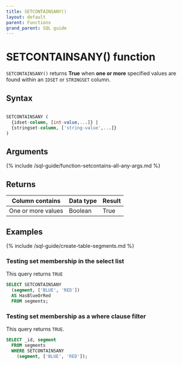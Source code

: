 ```yaml
---
title: SETCONTAINSANY()
layout: default
parent: Functions
grand_parent: SQL guide
---
```


# SETCONTAINSANY() function

`SETCONTAINSANY()` returns **True** when **one or more** specified values are found within an `IDSET` or `STRINGSET` column.

## Syntax

```sql

SETCONTAINSANY (
  {idset-column, [int-value,...]} |
  {stringset-column, ['string-value',...]}
)
```

## Arguments

{% include /sql-guide/function-setcontains-all-any-args.md %}

## Returns

| Column contains | Data type | Result |
|---|---|--|
| One or more values | Boolean | True |

## Examples

{% include /sql-guide/create-table-segments.md %}

### Testing set membership in the select list

This query returns `TRUE`

```sql
SELECT SETCONTAINSANY
  (segment, ['BLUE', 'RED'])
  AS HasBlueOrRed
  FROM segments;
```

### Testing set membership as a where clause filter

This query returns `TRUE`.

```sql
SELECT _id, segment
  FROM segments
  WHERE SETCONTAINSANY
    (segment, ['BLUE', 'RED']);
```
